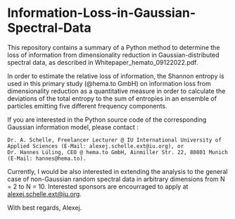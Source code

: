 # Information-Loss-in-Gaussian-Spectral-Data

This repository contains a summary of a Python method to determine the loss of information from dimensionality reduction in Gaussian-distributed 
spectral data, as described in Whitepaper_hemato_09122022.pdf. 

In order to estimate the relative loss of information, the Shannon entropy is used in this primary study (@hema.to GmbH) on information loss from dimensionality reduction as a quantitative measure in order to calculate the deviations of the total entropy to the sum of entropies in an ensemble 
of particles emitting five different frequency components.  

If you are interested in the Python source code of the corresponding Gaussian information model, please contact :

    Dr. A. Schelle, Freelancer Lecturer @ IU International University of Applied Sciences (E-Mail: alexej.schelle.ext@iu.org), or        
    Dr. Hannes Lüling, CEO @ hema.to GmbH, Ainmiller Str. 22, 80801 Munich (E-Mail: hannes@hema.to).

Currently, I would be also interested in extending the analysis to the general case of non-Gaussian random spectral data in 
arbitrary dimensions from N = 2 to N = 10. Interested sponsors are encourraged to apply at alexej.schelle.ext@iu.org.

With best regards,
Alexej.
